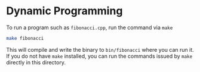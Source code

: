 # Dynamic Programming

To run a program such as `fibonacci.cpp`, run the command via `make`

```bash
make fibonacci
```

This will compile and write the binary to `bin/fibonacci` where you can run it.
If you do not have `make` installed, you can run the commands issued by `make` directly in this directory.
